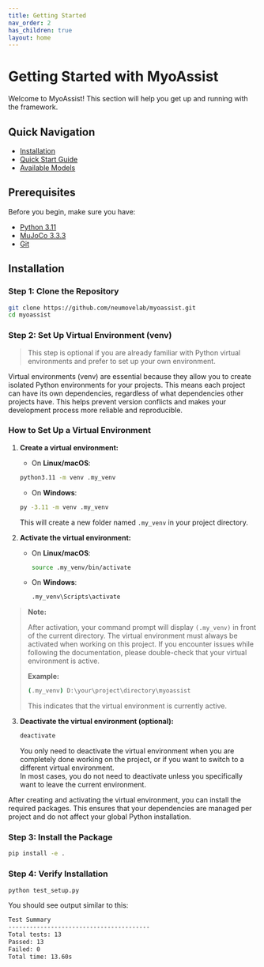 ```yaml
---
title: Getting Started
nav_order: 2
has_children: true
layout: home
---
```


# Getting Started with MyoAssist

Welcome to MyoAssist! This section will help you get up and running with the framework.

## Quick Navigation

- [Installation](#installation)
- [Quick Start Guide](#quick-start)
- [Available Models](#available-models)

## Prerequisites

Before you begin, make sure you have:
- [Python 3.11](https://www.python.org/downloads/release/python-3119/)
- [MuJoCo 3.3.3](https://github.com/google-deepmind/mujoco/releases/tag/3.3.3)
- [Git](https://git-scm.com/downloads)

## Installation

### Step 1: Clone the Repository
```bash
git clone https://github.com/neumovelab/myoassist.git
cd myoassist
```

### Step 2: Set Up Virtual Environment (venv)

> This step is optional if you are already familiar with Python virtual environments and prefer to set up your own environment.

Virtual environments (venv) are essential because they allow you to create isolated Python environments for your projects. This means each project can have its own dependencies, regardless of what dependencies other projects have. This helps prevent version conflicts and makes your development process more reliable and reproducible.

### How to Set Up a Virtual Environment

1. **Create a virtual environment:**

   - On **Linux/macOS**:
   ```bash
   python3.11 -m venv .my_venv
   ```
   - On **Windows**:
   ```bash
   py -3.11 -m venv .my_venv
   ```
   This will create a new folder named `.my_venv` in your project directory.

2. **Activate the virtual environment:**
   - On **Linux/macOS**:
     ```bash
     source .my_venv/bin/activate
     ```
   - On **Windows**:
     ```bash
     .my_venv\Scripts\activate
     ```

> **Note:**  
>  
> After activation, your command prompt will display `(.my_venv)` in front of the current directory.
> The virtual environment must always be activated when working on this project. If you encounter issues while following the documentation, please double-check that your virtual environment is active.  
>  
> **Example:**  
> ```bash
> (.my_venv) D:\your\project\directory\myoassist
> ```
>  
> This indicates that the virtual environment is currently active.

3. **Deactivate the virtual environment (optional):**
   ```bash
   deactivate
   ```
   You only need to deactivate the virtual environment when you are completely done working on the project, or if you want to switch to a different virtual environment.  
   In most cases, you do not need to deactivate unless you specifically want to leave the current environment.

After creating and activating the virtual environment, you can install the required packages. This ensures that your dependencies are managed per project and do not affect your global Python installation.

### Step 3: Install the Package
```bash
pip install -e .
```

### Step 4: Verify Installation

```bash
python test_setup.py
```

You should see output similar to this:

```bash
Test Summary
----------------------------------------
Total tests: 13
Passed: 13
Failed: 0
Total time: 13.60s
```